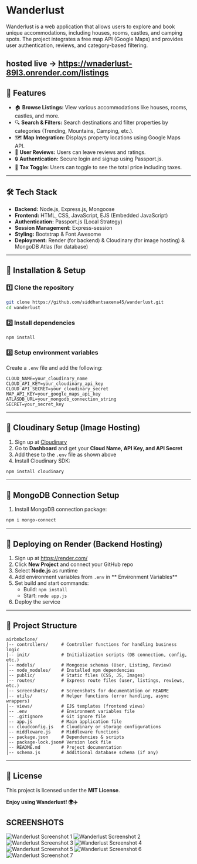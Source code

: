 # Wanderlust

Wanderlust is a web application that allows users to explore and book unique accommodations, including houses, rooms, castles, and camping spots. The project integrates a free map API (Google Maps) and provides user authentication, reviews, and category-based filtering.

## hosted live -> https://wnaderlust-89l3.onrender.com/listings

## 🚀 Features
- 🏠 **Browse Listings:** View various accommodations like houses, rooms, castles, and more.
- 🔍 **Search & Filters:** Search destinations and filter properties by categories (Trending, Mountains, Camping, etc.).
- 🗺 **Map Integration:** Displays property locations using Google Maps API.
- 📝 **User Reviews:** Users can leave reviews and ratings.
- 🔒 **Authentication:** Secure login and signup using Passport.js.
- 🛒 **Tax Toggle:** Users can toggle to see the total price including taxes.

---

## 🛠️ Tech Stack
- **Backend:** Node.js, Express.js, Mongoose
- **Frontend:** HTML, CSS, JavaScript, EJS (Embedded JavaScript)
- **Authentication:** Passport.js (Local Strategy)
- **Session Management:** Express-session
- **Styling:** Bootstrap & Font Awesome
- **Deployment:** Render (for backend) & Cloudinary (for image hosting) & MongoDB Atlas (for database)

---

## 🏰 Installation & Setup

### 1️⃣ Clone the repository
```sh
git clone https://github.com/siddhantsaxena45/wanderlust.git
cd wanderlust
```

### 2️⃣ Install dependencies
```sh
npm install
```

### 3️⃣ Setup environment variables
Create a `.env` file and add the following:
```env
CLOUD_NAME=your_cloudinary_name
CLOUD_API_KEY=your_cloudinary_api_key
CLOUD_API_SECRET=your_cloudinary_secret
MAP_API_KEY=your_google_maps_api_key
ATLASDB_URL=your_mongodb_connection_string
SECRET=your_secret_key
```

---

## 💂️ Cloudinary Setup (Image Hosting)
1. Sign up at [Cloudinary](https://cloudinary.com/)
2. Go to **Dashboard** and get your **Cloud Name, API Key, and API Secret**
3. Add these to the `.env` file as shown above
4. Install Cloudinary SDK:
```sh
npm install cloudinary
```

---

## 💂️ MongoDB Connection Setup
1. Install MongoDB connection package:
```sh
npm i mongo-connect
```

---

## 🚀 Deploying on Render (Backend Hosting)
1. Sign up at https://render.com/ 
2. Click **New Project** and connect your GitHub repo
3. Select **Node.js** as runtime
4. Add environment variables from `.env` in ** Environment Variables**
5. Set build and start commands:
   - Build: `npm install`
   - Start: `node app.js`
6. Deploy the service

---

## 📂 Project Structure
```
airbnbclone/
│-- controllers/     # Controller functions for handling business logic
│-- init/            # Initialization scripts (DB connection, config, etc.)
│-- models/          # Mongoose schemas (User, Listing, Review)
│-- node_modules/    # Installed npm dependencies
│-- public/          # Static files (CSS, JS, Images)
│-- routes/          # Express route files (user, listings, reviews, etc.)
│-- screenshots/     # Screenshots for documentation or README
│-- utils/           # Helper functions (error handling, async wrappers)
│-- views/           # EJS templates (frontend views)
│-- .env             # Environment variables file
│-- .gitignore       # Git ignore file
│-- app.js           # Main application file
│-- cloudconfig.js   # Cloudinary or storage configurations
│-- middleware.js    # Middleware functions
│-- package.json     # Dependencies & scripts
│-- package-lock.json# Version lock file
│-- README.md        # Project documentation
│-- schema.js        # Additional database schema (if any)
```
---

## 📝 License
This project is licensed under the **MIT License**.

**Enjoy using Wanderlust! 🌍✈️**

## SCREENSHOTS
![Wanderlust Screenshot 1](screenshots/image_1.png)
![Wanderlust Screenshot 2](screenshots/image_2.png)
![Wanderlust Screenshot 3](screenshots/image_3.png)
![Wanderlust Screenshot 4](screenshots/image_4.png)
![Wanderlust Screenshot 5](screenshots/image_5.png)
![Wanderlust Screenshot 6](screenshots/image_6.png)
![Wanderlust Screenshot 7](screenshots/image_7.png)

